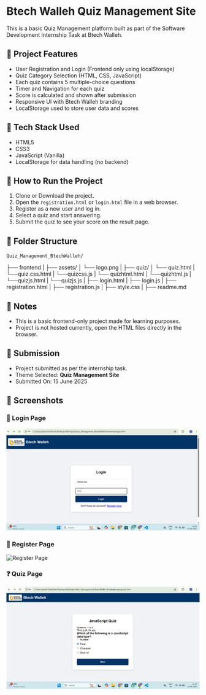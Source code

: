 # Btech Walleh Quiz Management Site

This is a basic Quiz Management platform built as part of the Software Development Internship Task at Btech Walleh.

## 🧩 Project Features

- User Registration and Login (Frontend only using localStorage)
- Quiz Category Selection (HTML, CSS, JavaScript)
- Each quiz contains 5 multiple-choice questions
- Timer and Navigation for each quiz
- Score is calculated and shown after submission
- Responsive UI with Btech Walleh branding
- LocalStorage used to store user data and scores

## 📁 Tech Stack Used

- HTML5
- CSS3
- JavaScript (Vanilla)
- LocalStorage for data handling (no backend)

## 🎯 How to Run the Project

1. Clone or Download the project.
2. Open the `registration.html` or `login.html` file in a web browser.
3. Register as a new user and log in.
4. Select a quiz and start answering.
5. Submit the quiz to see your score on the result page.

## 📂 Folder Structure
    Quiz_Management_BtechWalleh/
├── frontend
|   ├── assets/
│       └── logo.png
|    ├── quiz/
│       └── quiz.html
|       └──quiz.css.html
|       └──quizcss.js
|       └── quizhtml.html
|       └──quizhtml.js
|       └──quizjs.html
|       └──quizjs.js
|   ├── login.html
|   ├── login.js
|   ├── registration.html
|   ├── registration.js
|   ├── style.css
|   ├── readme.md


## 📌 Notes

- This is a basic frontend-only project made for learning purposes.
- Project is not hosted currently, open the HTML files directly in the browser.

## 📅 Submission

- Project submitted as per the internship task.
- Theme Selected: **Quiz Management Site**
- Submitted On: 15 June 2025


## 📸 Screenshots

### 🔐 Login Page
![Login Page](screenshots/login.png)

### 📝 Register Page
![Register Page](screenshots/register.png)

### ❓ Quiz Page
![Quiz Page](screenshots/quizjs.png)
